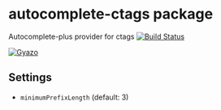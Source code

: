 # autocomplete-ctags package

Autocomplete-plus provider for ctags
[![Build Status](https://travis-ci.org/aki77/atom-autocomplete-ctags.svg)](https://travis-ci.org/aki77/atom-autocomplete-ctags)

[![Gyazo](http://i.gyazo.com/c943e59f590913e8ac6a8f70bbc30e77.gif)](http://gyazo.com/c943e59f590913e8ac6a8f70bbc30e77)

## Settings

* `minimumPrefixLength` (default: 3)
